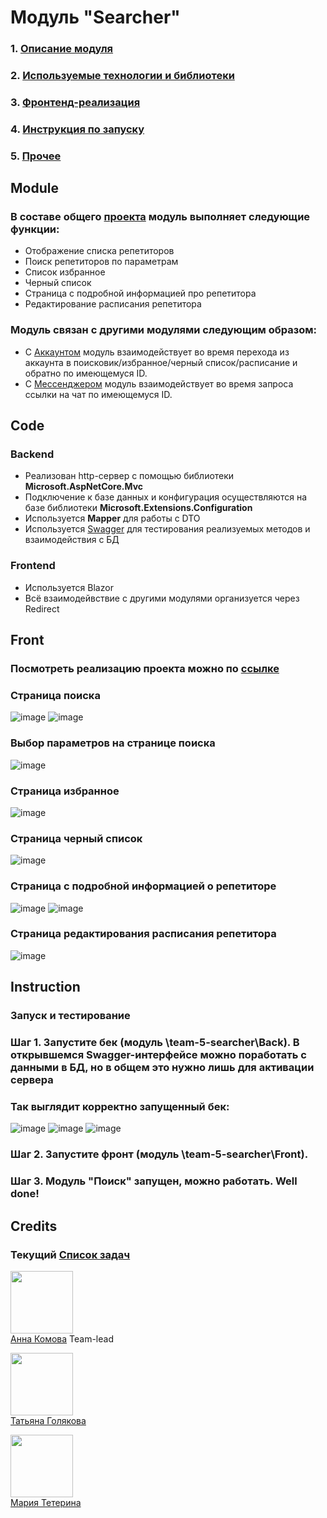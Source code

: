 # Модуль "Searcher"

### 1. [Описание модуля](#module)
### 2. [Используемые технологии и библиотеки](#code)
### 3. [Фронтенд-реализация](#front)
### 4. [Инструкция по запуску](#instruction)
### 5. [Прочее](#credits)
## Module
### В составе общего [проекта](https://github.com/team-5-tutor-project) модуль выполняет следующие функции:

- Отображение списка репетиторов
- Поиск репетиторов по параметрам
- Список избранное
- Черный список
- Страница с подробной информацией про репетитора
- Редактирование расписания репетитора 

### Модуль связан с другими модулями следующим образом:
- С [Аккаунтом](https://github.com/team-5-tutor-project/team-5-account) модуль взаимодействует во время перехода из аккаунта в поисковик/избранное/черный список/расписание и обратно по имеющемуся ID.
- С [Мессенджером](https://github.com/team-5-tutor-project/team-5-messenger) модуль взаимодействует во время запроса ссылки на чат по имеющемуся ID.

###

## Code

### Backend

- Реализован http-сервер с помощью библиотеки **Microsoft.AspNetCore.Mvc**
- Подключение к базе данных и конфигурация осуществляются на базе библиотеки **Microsoft.Extensions.Configuration**
- Используется **Mapper** для работы с DTO
- Используется [Swagger](http://localhost:6001/swagger/index.html) для тестирования реализуемых методов и взаимодействия с БД

### Frontend

- Используется Blazor
- Всё взаимодейвствие с другими модулями организуется через Redirect

## Front

### Посмотреть реализацию проекта можно по [ссылке](https://tutor-project-account.herokuapp.com)

### Страница поиска
![image](https://user-images.githubusercontent.com/79813229/175834647-e8e76ca4-9eb7-486f-806b-c99b3f5e5e80.png)
![image](https://user-images.githubusercontent.com/79813229/175834661-4d227a65-860e-4eb9-b5cb-ef27cd6dc86a.png)

### Выбор параметров на странице поиска
![image](https://user-images.githubusercontent.com/79813229/175834672-e791c63f-3bff-4b34-964c-639867d489bc.png)

### Страница избранное
![image](https://user-images.githubusercontent.com/79813229/175834782-2e441dc2-e1d0-424d-8b85-26710e957f86.png)

### Страница черный список
![image](https://user-images.githubusercontent.com/79813229/175834798-10ef63cc-f44c-486c-8435-ad2bae301ca3.png)

### Страница с подробной информацией о репетиторе 
![image](https://user-images.githubusercontent.com/79813229/175834719-e181171b-b56e-4d48-a869-c47ef17d48af.png)
![image](https://user-images.githubusercontent.com/79813229/175834741-d5ec98ec-816e-440a-ba2c-76ea89dfac3e.png)

### Страница редактирования расписания репетитора
![image](https://user-images.githubusercontent.com/79813229/175837082-1c16d07e-7475-4014-a72a-5bd5bad0f6de.png)

## Instruction

### Запуск и тестирование

### Шаг 1. Запустите бек (модуль \team-5-searcher\Back). В открывшемся Swagger-интерфейсе можно поработать с данными в БД, но в общем это нужно лишь для активации сервера

### Так выглядит корректно запущенный бек:
![image](https://user-images.githubusercontent.com/79813229/175835150-7293ab22-d21f-4c57-94ed-4dd32ecde3a6.png)
![image](https://user-images.githubusercontent.com/79813229/175835162-c3b7b05e-dea3-4ea8-9a91-f8b12216fb8a.png)
![image](https://user-images.githubusercontent.com/79813229/175835170-f701377d-ea7a-4f3d-b20f-507dc40c0ec5.png)

### Шаг 2. Запустите фронт (модуль \team-5-searcher\Front).

### Шаг 3. Модуль "Поиск" запущен, можно работать. Well done!

## Credits

### Текущий [Список задач](https://github.com/team-5-tutor-project/team-5-searcher/issues)

[<img src="https://avatars.githubusercontent.com/u/79156521?v=4" width="100px;"/> <br>
Анна Комова](https://github.com/Anny-waay) Team-lead

[<img src="https://avatars.githubusercontent.com/u/79813229?v=4" width="100px;"/> <br>
Татьяна Голякова](https://github.com/tatia2501)

[<img src="https://avatars.githubusercontent.com/u/79722210?v=4" width="100px;"/> <br>
Мария Тетерина](https://github.com/MairianeT)
